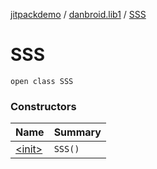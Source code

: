 [jitpackdemo](../../index.md) / [danbroid.lib1](../index.md) / [SSS](./index.md)

# SSS

`open class SSS`

### Constructors

| Name | Summary |
|---|---|
| [&lt;init&gt;](-init-.md) | `SSS()` |
